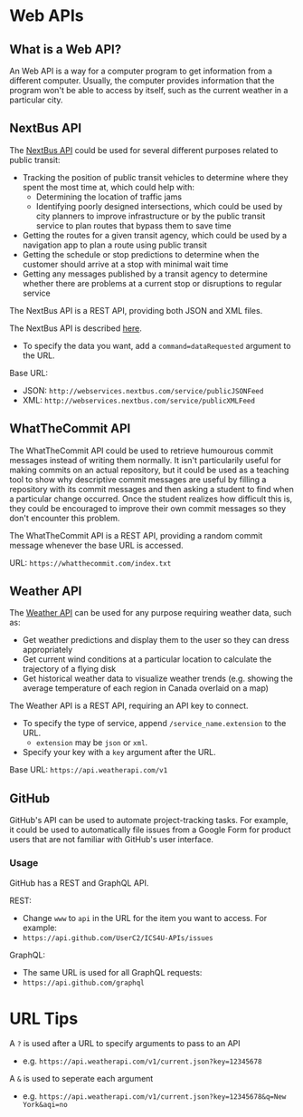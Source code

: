 # Web APIs
## What is a Web API?
An Web API is a way for a computer program to get information from a different computer. Usually, the computer provides information that the program won't be able to access by itself, such as the current weather in a particular city. 

## NextBus API
The [NextBus API](https://gist.github.com/grantland/7cf4097dd9cdf0dfed14) could be used for several different purposes related to public transit:
* Tracking the position of public transit vehicles to determine where they spent the most time at, which could help with:
  * Determining the location of traffic jams
  * Identifying poorly designed intersections, which could be used by city planners to improve infrastructure or by the public transit service to plan routes that bypass them to save time
* Getting the routes for a given transit agency, which could be used by a navigation app to plan a route using public transit
* Getting the schedule or stop predictions to determine when the customer should arrive at a stop with minimal wait time
* Getting any messages published by a transit agency to determine whether there are problems at a current stop or disruptions to regular service

The NextBus API is a REST API, providing both JSON and XML files.

The NextBus API is described [here](https://gist.github.com/grantland/7cf4097dd9cdf0dfed14).
* To specify the data you want, add a `command=dataRequested` argument to the URL.

Base URL:
* JSON: `http://webservices.nextbus.com/service/publicJSONFeed`
* XML: `http://webservices.nextbus.com/service/publicXMLFeed`

## WhatTheCommit API
The WhatTheCommit API could be used to retrieve humourous commit messages instead of writing them normally. It isn't particularily useful for making commits on an actual repository, but it could be used as a teaching tool to show why descriptive commit messages are useful by filling a repository with its commit messages and then asking a student to find when a particular change occurred. Once the student realizes how difficult this is, they could be encouraged to improve their own commit messages so they don't encounter this problem.

The WhatTheCommit API is a REST API, providing a random commit message whenever the base URL is accessed.

URL: `https://whatthecommit.com/index.txt`

## Weather API
The [Weather API](https://www.weatherapi.com) can be used for any purpose requiring weather data, such as:
* Get weather predictions and display them to the user so they can dress appropriately
* Get current wind conditions at a particular location to calculate the trajectory of a flying disk
* Get historical weather data to visualize weather trends (e.g. showing the average temperature of each region in Canada overlaid on a map)

The Weather API is a REST API, requiring an API key to connect.
* To specify the type of service, append `/service_name.extension` to the URL.
  * `extension` may be `json` or `xml`.
* Specify your key with a `key` argument after the URL.

Base URL: `https://api.weatherapi.com/v1`

## GitHub
GitHub's API can be used to automate project-tracking tasks. For example, it could be used to automatically file issues from a Google Form for product users that are not familiar with GitHub's user interface.

### Usage
GitHub has a REST and GraphQL API.

REST:
* Change `www` to `api` in the URL for the item you want to access. For example:
* `https://api.github.com/UserC2/ICS4U-APIs/issues`

GraphQL:
* The same URL is used for all GraphQL requests:
* `https://api.github.com/graphql`

# URL Tips
A `?` is used after a URL to specify arguments to pass to an API
* e.g. `https://api.weatherapi.com/v1/current.json?key=12345678`

A `&` is used to seperate each argument
* e.g. `https://api.weatherapi.com/v1/current.json?key=12345678&q=New York&aqi=no`